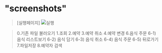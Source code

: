"screenshots"
======================
>[실행페이지]
>![실행](https://user-images.githubusercontent.com/103713510/167403206-4fd0a602-4643-4050-8a7e-b7102c18f048.png)

>0.기존 파일 불러오기
>1.조회
>2.예약
>3.예약 취소
>4.예약 변경
>6.음식 주문
>6-1) 음식 리스트보기
>6-2) 음식 담기
>6-3) 음식 취소
>6-4) 음식 주문
>6-5) 뒤로가기
>7.파일저장
>8.예약자 검색
